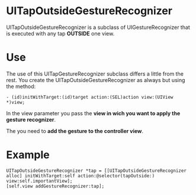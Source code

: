 UITapOutsideGestureRecognizer
=============================

UITapOutsideGestureRecognizer is a subclass of UIGestureRecognizer that is executed with any tap **OUTSIDE** one view.


# Use

The use of this UITapGestureRecognizer subclass differs a little from the rest.
You create the UITapOutsideGestureRecognizer as always but using the method:

    - (id)initWithTarget:(id)target action:(SEL)action view:(UIView *)view;

In the view parameter you pass the **view in wich you want to apply the gesture recognizer**.

The you need to **add the gesture to the controller view**.

# Example

    UITapOutsideGestureRecognizer *tap = [[UITapOutsideGestureRecognizer alloc] initWithTarget:self action:@selector(tapOutside:) view:self.importantView];
    [self.view addGestureRecognizer:tap];
